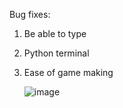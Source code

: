 Bug fixes:

1. Be able to type

2. Python terminal

3. Ease of game making

   ![image](https://github.com/user-attachments/assets/54124904-6757-46a2-9683-b0c9fa39af1c)
